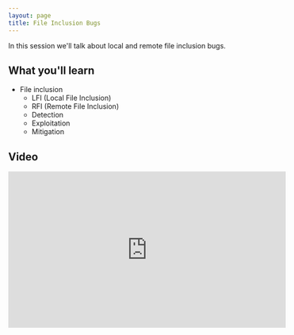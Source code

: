 ```yaml
---
layout: page
title: File Inclusion Bugs
---
```


In this session we'll talk about local and remote file inclusion bugs.

What you'll learn
-----------------

- File inclusion
	- LFI (Local File Inclusion)
	- RFI (Remote File Inclusion)
	- Detection
	- Exploitation
	- Mitigation

Video
-----

<div class="container">
	<iframe width="560" height="315" src="https://www.youtube-nocookie.com/embed/ehp9TdmXWr0" frameborder="0" allow="accelerometer; autoplay; encrypted-media; gyroscope; picture-in-picture" allowfullscreen></iframe>
</div>
